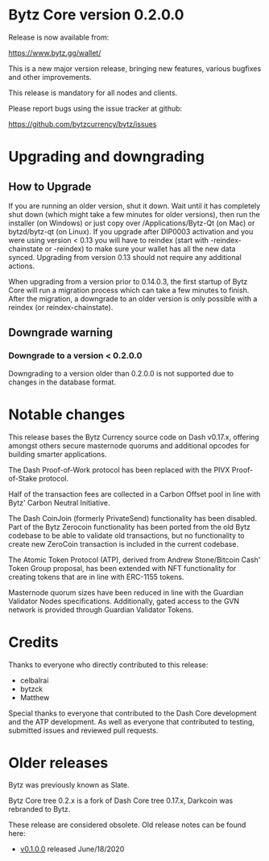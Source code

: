 Bytz Core version 0.2.0.0
==========================

Release is now available from:

  <https://www.bytz.gg/wallet/>

This is a new major version release, bringing new features, various bugfixes
and other improvements.

This release is mandatory for all nodes and clients.

Please report bugs using the issue tracker at github:

  <https://github.com/bytzcurrency/bytz/issues>


Upgrading and downgrading
=========================

How to Upgrade
--------------

If you are running an older version, shut it down. Wait until it has completely
shut down (which might take a few minutes for older versions), then run the
installer (on Windows) or just copy over /Applications/Bytz-Qt (on Mac) or
bytzd/bytz-qt (on Linux). If you upgrade after DIP0003 activation and you were
using version < 0.13 you will have to reindex (start with -reindex-chainstate
or -reindex) to make sure your wallet has all the new data synced. Upgrading
from version 0.13 should not require any additional actions.

When upgrading from a version prior to 0.14.0.3, the
first startup of Bytz Core will run a migration process which can take a few
minutes to finish. After the migration, a downgrade to an older version is only
possible with a reindex (or reindex-chainstate).

Downgrade warning
-----------------

### Downgrade to a version < 0.2.0.0

Downgrading to a version older than 0.2.0.0 is not supported due to
changes in the database format.

Notable changes
===============

This release bases the Bytz Currency source code on Dash v0.17.x, offering amongst others secure masternode
quorums and additional opcodes for building smarter applications.

The Dash Proof-of-Work protocol has been replaced with the PIVX Proof-of-Stake protocol.

Half of the transaction fees are collected in a Carbon Offset pool in line with Bytz' Carbon Neutral Initiative.

The Dash CoinJoin (formerly PrivateSend) functionality has been disabled. Part of the Bytz Zerocoin functionality has
been ported from the old Bytz codebase to be able to validate old transactions, but no functionality to create
new ZeroCoin transaction is included in the current codebase.

The Atomic Token Protocol (ATP), derived from Andrew Stone/Bitcoin Cash' Token Group proposal, has been extended
with NFT functionality for creating tokens that are in line with ERC-1155 tokens.

Masternode quorum sizes have been reduced in line with the Guardian Validator Nodes specifications. Additionally, gated
access to the GVN network is provided through Guardian Validator Tokens.

Credits
=======

Thanks to everyone who directly contributed to this release:

- celbalrai
- bytzck
- Matthew

Special thanks to everyone that contributed to the Dash Core development and the
ATP development.
As well as everyone that contributed to testing, submitted issues and reviewed pull requests.

Older releases
==============

Bytz was previously known as Slate.

Bytz Core tree 0.2.x is a fork of Dash Core tree 0.17.x,
Darkcoin was rebranded to Bytz.

These release are considered obsolete. Old release notes can be found here:

- [v0.1.0.0](https://github.com/bytzcurrency/bytz/blob/master/doc/release-notes/bytz/release-notes-0.1.0.md) released June/18/2020
